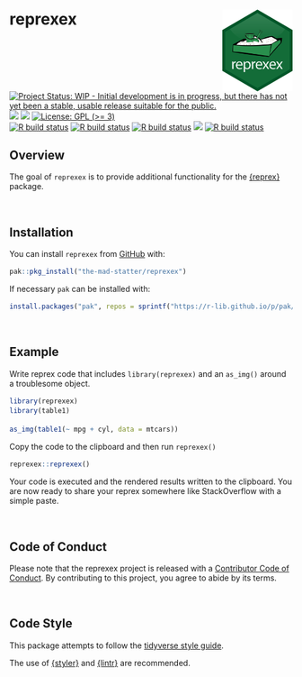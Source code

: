 
<!-- README.md is generated from README.Rmd. Please edit that file -->

# reprexex <img src="man/figures/logo.png" align="right" width="125px" />

<!-- badges: start -->

[![Project Status: WIP - Initial development is in progress, but there
has not yet been a stable, usable release suitable for the
public.](https://www.repostatus.org/badges/latest/wip.svg)](https://www.repostatus.org/#wip)
[![](https://img.shields.io/badge/lifecycle-experimental-orange.svg)](https://lifecycle.r-lib.org/articles/stages.html#experimental)
[![](https://img.shields.io/github/last-commit/the-mad-statter/reprexex.svg)](https://github.com/the-mad-statter/reprexex/commits/main)
[![License: GPL (\>=
3)](https://img.shields.io/badge/license-GPL%20(%3E=%203)-blue.svg)](https://cran.r-project.org/web/licenses/GPL%20(%3E=%203))
<br /> [![R build
status](https://github.com/the-mad-statter/reprexex/workflows/Style/badge.svg)](https://github.com/the-mad-statter/reprexex/actions)
[![R build
status](https://github.com/the-mad-statter/reprexex/workflows/lint/badge.svg)](https://github.com/the-mad-statter/reprexex/actions)
[![R build
status](https://github.com/the-mad-statter/reprexex/workflows/test-coverage/badge.svg)](https://github.com/the-mad-statter/reprexex/actions)
[![](https://codecov.io/gh/the-mad-statter/reprexex/branch/main/graph/badge.svg)](https://app.codecov.io/gh/the-mad-statter/reprexex)
[![R build
status](https://github.com/the-mad-statter/reprexex/workflows/R-CMD-check/badge.svg)](https://github.com/the-mad-statter/reprexex/actions)
<!-- badges: end -->

## Overview

The goal of `reprexex` is to provide additional functionality for the
[{reprex}](https://cran.r-project.org/package=reprex) package.

<br />

## Installation

You can install `reprexex` from
[GitHub](https://github.com/the-mad-statter/reprexex) with:

``` r
pak::pkg_install("the-mad-statter/reprexex")
```

If necessary `pak` can be installed with:

``` r
install.packages("pak", repos = sprintf("https://r-lib.github.io/p/pak/stable/%s/%s/%s", .Platform$pkgType, R.Version()$os, R.Version()$arch))
```

<br />

## Example

Write reprex code that includes `library(reprexex)` and an `as_img()`
around a troublesome object.

``` r
library(reprexex)
library(table1)

as_img(table1(~ mpg + cyl, data = mtcars))
```

Copy the code to the clipboard and then run `reprexex()`

``` r
reprexex::reprexex()
```

Your code is executed and the rendered results written to the clipboard.
You are now ready to share your reprex somewhere like StackOverflow with
a simple paste.

<br />

## Code of Conduct

Please note that the reprexex project is released with a [Contributor
Code of
Conduct](https://contributor-covenant.org/version/2/0/CODE_OF_CONDUCT.html).
By contributing to this project, you agree to abide by its terms.

<br />

## Code Style

This package attempts to follow the [tidyverse style
guide](https://style.tidyverse.org/index.html).

The use of [{styler}](https://github.com/r-lib/styler) and
[{lintr}](https://github.com/r-lib/lintr) are recommended.
